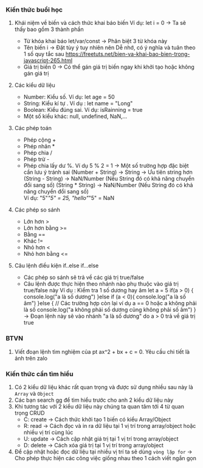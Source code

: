 ### Kiến thức buổi học 

1. Khái niệm về biến và cách thức khai báo biến 
Ví dụ: let i = 0 
-> Ta sẽ thấy bao gồm 3 thành phần 
   +  Từ khóa khai báo let/var/const -> Phân biệt 3 từ khóa này 
   +  Tên biến i -> Đặt tùy ý tuy nhiên nên Dễ nhớ, có ý nghĩa và tuân theo 1 số quy tắc sau  https://freetuts.net/bien-va-khai-bao-bien-trong-javascript-265.html
   +  Giá trị biến 0 -> Có thể gán giá trị biến ngay khi khởi tạo hoặc không gán giá trị 

2. Các kiểu dữ liệu 
   + Number: Kiểu số. Ví dụ: let age = 50
   + String: Kiểu kí tự . Ví dụ : let name = "Long"
   + Boolean: Kiểu đúng sai. Ví dụ: isRainning = true
   + Một số kiểu khác: null, undefined, NaN,...  

3. Các phép toán 
   + Phép cộng +  
   + Phép nhân *
   + Phép chia / 
   + Phép trừ - 
   + Phép chia lấy dư %. Ví dụ 5 % 2 = 1 
-> Một số trường hợp đặc biệt cần lưu ý tránh sai (Number + String) -> String -> Ưu tiên string hơn 
                                                  (String - String) -> NaN/Number (Nếu String đó có khả năng chuyển đổi sang số) 
                                                  (String * String) -> NaN/Number (Nếu String đó có khả năng chuyển đổi sang số)   
                                                        Ví dụ: "5"*"5" = 25, "hello"*"5" = NaN 
            
4. Các phép so sánh 
   + Lớn hơn >
   + Lớn hơn bằng >=
   + Bằng ==
   + Khác != 
   + Nhỏ hơn <
   + Nhỏ hơn bằng <=         
5. Câu lệnh điều kiện if..else if...else 
   + Các phép so sánh sẽ trả về các giá trị true/false 
   + Câu lệnh được thực hiện theo nhánh nào phụ thuộc vào giá trị true/false này 
Ví dụ : Kiểm tra 1 số dương hay âm 
let a = 5
if(a > 0) { 
    console.log("a là số dương")
}else if (a < 0){ 
    console.log("a là số âm")
}else {  // Các trường hợp còn lại ví dụ a == 0 hoặc a không phải là số 
    console.log("a không phải số dương cũng không phải số âm")
}
-> Đoạn lệnh này sẽ vào nhánh "a là số dương" do a > 0 trả về giá trị true 


### BTVN
1. Viết đoạn lệnh tìm nghiệm của pt ax^2 + bx + c = 0. Yêu cầu chi tiết là ảnh trên zalo  

### Kiến thức cần tìm hiểu 
1. Có 2 kiểu dữ liệu khác rất quan trọng và được sử dụng nhiều sau này là `Array` và `Object`
2. Các bạn search gg để tìm hiểu trước cho anh 2 kiểu dữ liệu này 
3. Khi tương tác với 2 kiểu dữ liệu này chúng ta quan tâm tới 4 từ quan trọng CRUD 
   + C: create -> Cách thức khởi tạo 1 biến có kiểu Array/Object 
   + R: read -> Cách đọc và in ra dữ liệu tại 1 vị trí trong array/object hoặc nhiều vị trí cùng lúc 
   + U: update -> Cách cập nhật giá trị tại 1 vị trí trong array/object
   + D: delete -> Cách xóa giá trị tại 1 vị trí trong array/object   
4. Để cập nhật hoặc đọc dữ liệu tại nhiều vị trí ta sẽ dùng `vòng lặp for` -> Cho phép thực hiện các công việc giống nhau theo 1 cách viết ngắn gọn 
